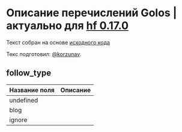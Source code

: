 # Описание перечислений Golos | актуально для [hf 0.17.0](https://github.com/GolosChain/golos/releases/tag/v0.17.0)
Текст собран на основе [исходного кода](https://github.com/GolosChain/golos/tree/master/plugins/follow/include/golos/plugins/follow/follow_forward.hpp)

Текс подготовил: [@korzunav](https://golos.io/@korzunav).

## follow_type
|Название поля|Описание|
|-------------|--------|
|undefined||
|blog||
|ignore||

